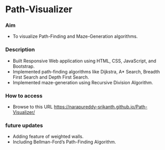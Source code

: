 # Path-Visualizer #

### Aim ###

* To visualize Path-Finding and Maze-Generation algorithms.

### Description ###

* Built Responsive Web application using HTML, CSS, JavaScript, and Bootstrap.
* Implemented path-finding algorithms like Dijkstra, A* Search, Breadth First Search and Depth First Search.
* Implemented maze-generation using Recursive Division Algorithm.

### How to access ###

* Browse to this URL https://narapureddy-srikanth.github.io/Path-Visualizer/

### future updates ###

* Adding feature of weighted walls.
* Including Bellman-Ford’s Path-Finding Algorithm.
